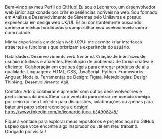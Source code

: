 Bem-vindo ao meu Perfil do GitHub!
Eu sou o Leonardo, um desenvolvedor web júnior apaixonado por criar experiências incríveis na web. Sou formado em Análise e Desenvolvimento de Sistemas pelo Unilavras e possuo experiência em design web UX/UI. Estou constantemente buscando aprimorar minhas habilidades e compartilhar meu conhecimento com a comunidade.

Minha experiência em design web UX/UI me permite criar interfaces atraentes e funcionais que priorizam a experiência do usuário.

Habilidades:
Desenvolvimento web frontend.
Criação de interfaces de usuário intuitivas e atraentes.
Resolução de problemas de forma criativa e eficiente.
Colaboração em equipes ágeis para entregar produtos de alta qualidade.
Linguagens: HTML, CSS, JavaScript, Python.
Frameworks: Angular, Node.js.
Ferramentas de Design: Figma.
Metodologias: Design Thinking, Desenvolvimento Ágil.

Contato:
Adoro colaborar e aprender com outros desenvolvedores e profissionais da área. Sinta-se à vontade para entrar em contato comigo por meio do meu LinkedIn para discussões, colaborações ou apenas para bater um papo sobre tecnologia e design!
https://www.linkedin.com/in/leonardo-luca-b34908248/

Fique à vontade para explorar meus repositórios e projetos aqui no GitHub. Espero que você encontre algo inspirador ou útil em meu trabalho. Obrigado por visitar!

